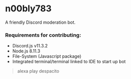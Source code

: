 # n00bly783
A friendly Discord moderation bot.

### Requirements for contributing:
* Discord.js v11.3.2
* Node.js 8.11.3
* File-System (Javascript package)
* Integrated terminal/terminal linked to IDE to start up bot

> alexa play despacito
